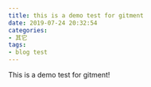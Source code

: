 ```yaml
---
title: this is a demo test for gitment
date: 2019-07-24 20:32:54
categories:
- 其它
tags:
- blog test
---
```


This is a demo test for gitment!